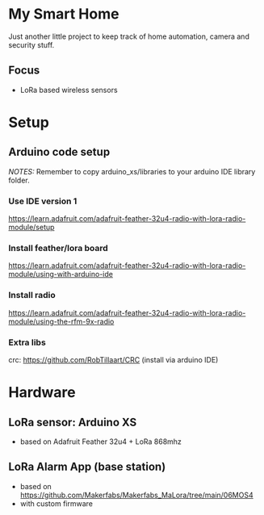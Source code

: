 # My Smart Home
Just another little project to keep track of home automation, camera and security stuff.

## Focus
- LoRa based wireless sensors 

# Setup
## Arduino code setup
_NOTES:_ Remember to copy arduino_xs/libraries to your arduino IDE library folder.

### Use IDE version 1
https://learn.adafruit.com/adafruit-feather-32u4-radio-with-lora-radio-module/setup

### Install feather/lora board
https://learn.adafruit.com/adafruit-feather-32u4-radio-with-lora-radio-module/using-with-arduino-ide

### Install radio
https://learn.adafruit.com/adafruit-feather-32u4-radio-with-lora-radio-module/using-the-rfm-9x-radio

### Extra libs
crc: https://github.com/RobTillaart/CRC (install via arduino IDE)

# Hardware
## LoRa sensor: Arduino XS
- based on Adafruit Feather 32u4 + LoRa 868mhz

## LoRa Alarm App (base station)
- based on https://github.com/Makerfabs/Makerfabs_MaLora/tree/main/06MOS4
- with custom firmware
